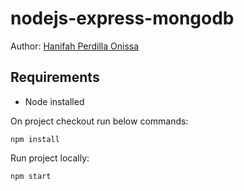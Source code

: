 # nodejs-express-mongodb
Author: [Hanifah Perdilla Onissa](hanifahperdilla@gmail.com)

## Requirements
- Node installed

On project checkout run below commands:

```shell
npm install
```

Run project locally:

```shell
npm start
```
